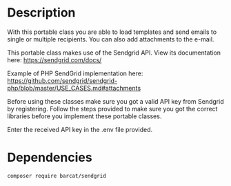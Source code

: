 # Description
With this portable class you are able to load templates and send emails to single or multiple recipients. 
You can also add attachments to the e-mail.

This portable class makes use of the Sendgrid API. View its documentation here:
https://sendgrid.com/docs/

Example of PHP SendGrid implementation here:
https://github.com/sendgrid/sendgrid-php/blob/master/USE_CASES.md#attachments

Before using these classes make sure you got a valid API key from Sendgrid by registering. Follow the steps provided to make
sure you got the correct libraries before you implement these portable classes.

Enter the received API key in the .env file provided.

# Dependencies
`composer require barcat/sendgrid`

